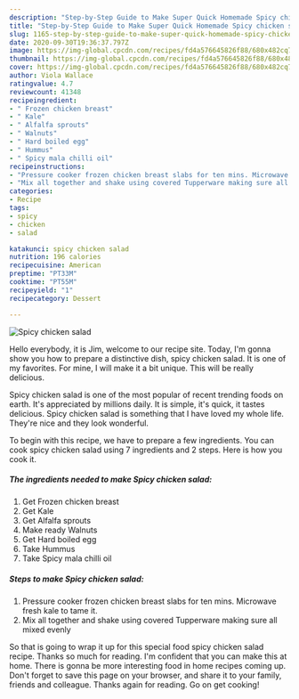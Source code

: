 ```yaml
---
description: "Step-by-Step Guide to Make Super Quick Homemade Spicy chicken salad"
title: "Step-by-Step Guide to Make Super Quick Homemade Spicy chicken salad"
slug: 1165-step-by-step-guide-to-make-super-quick-homemade-spicy-chicken-salad
date: 2020-09-30T19:36:37.797Z
image: https://img-global.cpcdn.com/recipes/fd4a576645826f88/680x482cq70/spicy-chicken-salad-recipe-main-photo.jpg
thumbnail: https://img-global.cpcdn.com/recipes/fd4a576645826f88/680x482cq70/spicy-chicken-salad-recipe-main-photo.jpg
cover: https://img-global.cpcdn.com/recipes/fd4a576645826f88/680x482cq70/spicy-chicken-salad-recipe-main-photo.jpg
author: Viola Wallace
ratingvalue: 4.7
reviewcount: 41348
recipeingredient:
- " Frozen chicken breast"
- " Kale"
- " Alfalfa sprouts"
- " Walnuts"
- " Hard boiled egg"
- " Hummus"
- " Spicy mala chilli oil"
recipeinstructions:
- "Pressure cooker frozen chicken breast slabs for ten mins. Microwave fresh kale to tame it."
- "Mix all together and shake using covered Tupperware making sure all mixed evenly"
categories:
- Recipe
tags:
- spicy
- chicken
- salad

katakunci: spicy chicken salad 
nutrition: 196 calories
recipecuisine: American
preptime: "PT33M"
cooktime: "PT55M"
recipeyield: "1"
recipecategory: Dessert

---
```



![Spicy chicken salad](https://img-global.cpcdn.com/recipes/fd4a576645826f88/680x482cq70/spicy-chicken-salad-recipe-main-photo.jpg)

Hello everybody, it is Jim, welcome to our recipe site. Today, I'm gonna show you how to prepare a distinctive dish, spicy chicken salad. It is one of my favorites. For mine, I will make it a bit unique. This will be really delicious.



Spicy chicken salad is one of the most popular of recent trending foods on earth. It's appreciated by millions daily. It is simple, it's quick, it tastes delicious. Spicy chicken salad is something that I have loved my whole life. They're nice and they look wonderful.


To begin with this recipe, we have to prepare a few ingredients. You can cook spicy chicken salad using 7 ingredients and 2 steps. Here is how you cook it.

<!--inarticleads1-->

##### The ingredients needed to make Spicy chicken salad:

1. Get  Frozen chicken breast
1. Get  Kale
1. Get  Alfalfa sprouts
1. Make ready  Walnuts
1. Get  Hard boiled egg
1. Take  Hummus
1. Take  Spicy mala chilli oil




<!--inarticleads2-->

##### Steps to make Spicy chicken salad:

1. Pressure cooker frozen chicken breast slabs for ten mins. Microwave fresh kale to tame it.
1. Mix all together and shake using covered Tupperware making sure all mixed evenly




So that is going to wrap it up for this special food spicy chicken salad recipe. Thanks so much for reading. I'm confident that you can make this at home. There is gonna be more interesting food in home recipes coming up. Don't forget to save this page on your browser, and share it to your family, friends and colleague. Thanks again for reading. Go on get cooking!
